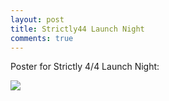 ```yaml
---
layout: post
title: Strictly44 Launch Night
comments: true
---
```


Poster for Strictly 4/4 Launch Night:

<div class="image-responsive">
    <img src="{{ site.baseurl }}public/img/launch-night.jpg" />
</div>
